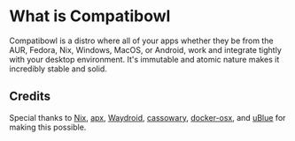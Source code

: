 # What is Compatibowl
Compatibowl is a distro where all of your apps whether they be from the AUR, Fedora, Nix, Windows, MacOS, or Android, work and integrate tightly with your desktop environment. It's immutable and atomic nature makes it incredibly stable and solid.

## Credits
Special thanks to [Nix](https://nixos.org/guides/how-nix-works), [apx](https://documentation.vanillaos.org/docs/apx), [Waydroid](https://waydro.id/), [cassowary](https://github.com/casualsnek/cassowary), [docker-osx](https://github.com/sickcodes/Docker-OSX), and [uBlue](https://universal-blue.org/) for making this possible.

